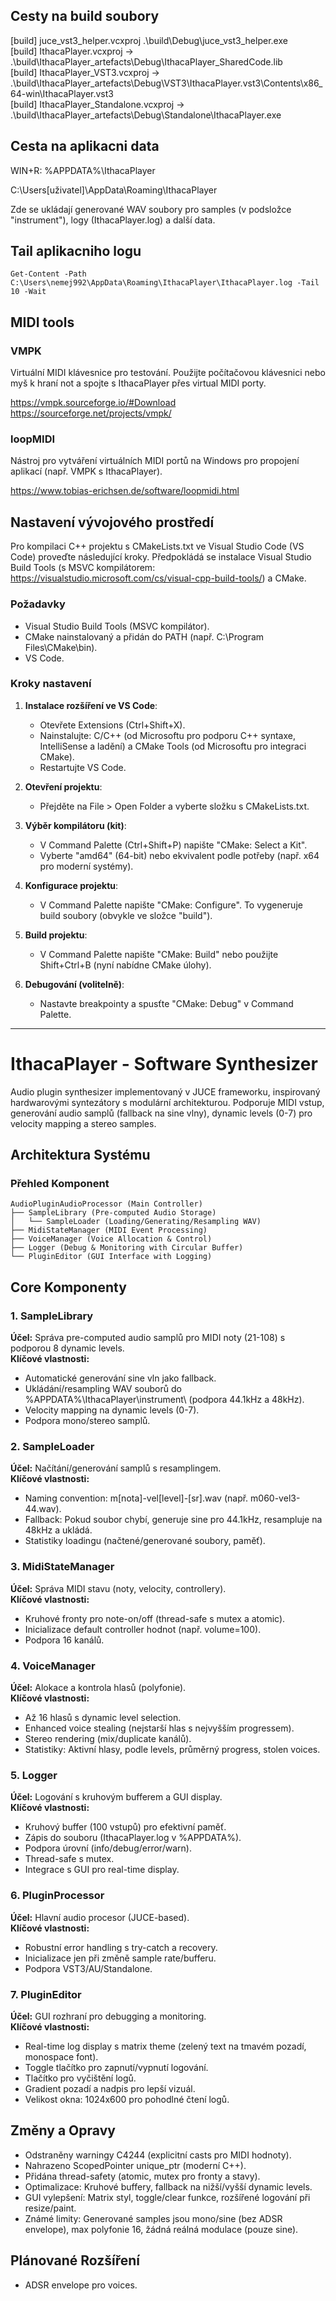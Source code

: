 ## Cesty na build soubory

[build]   juce_vst3_helper.vcxproj .\build\Debug\juce_vst3_helper.exe  
[build]   IthacaPlayer.vcxproj -> .\build\IthacaPlayer_artefacts\Debug\IthacaPlayer_SharedCode.lib  
[build]   IthacaPlayer_VST3.vcxproj -> .\build\IthacaPlayer_artefacts\Debug\VST3\IthacaPlayer.vst3\Contents\x86_64-win\IthacaPlayer.vst3  
[build]   IthacaPlayer_Standalone.vcxproj -> .\build\IthacaPlayer_artefacts\Debug\Standalone\IthacaPlayer.exe  

## Cesta na aplikacni data

WIN+R: %APPDATA%\IthacaPlayer  

C:\Users\[uživatel]\AppData\Roaming\IthacaPlayer  

Zde se ukládají generované WAV soubory pro samples (v podsložce "instrument"), logy (IthacaPlayer.log) a další data.

## Tail aplikacniho logu

```
Get-Content -Path C:\Users\nemej992\AppData\Roaming\IthacaPlayer\IthacaPlayer.log -Tail 10 -Wait
```


## MIDI tools

### VMPK

Virtuální MIDI klávesnice pro testování. Použijte počítačovou klávesnici nebo myš k hraní not a spojte s IthacaPlayer přes virtual MIDI porty.  

https://vmpk.sourceforge.io/#Download  
https://sourceforge.net/projects/vmpk/  

### loopMIDI

Nástroj pro vytváření virtuálních MIDI portů na Windows pro propojení aplikací (např. VMPK s IthacaPlayer).  

https://www.tobias-erichsen.de/software/loopmidi.html  

## Nastavení vývojového prostředí

Pro kompilaci C++ projektu s CMakeLists.txt ve Visual Studio Code (VS Code) proveďte následující kroky. Předpokládá se instalace Visual Studio Build Tools (s MSVC kompilátorem: https://visualstudio.microsoft.com/cs/visual-cpp-build-tools/) a CMake.  

### Požadavky  
- Visual Studio Build Tools (MSVC kompilátor).  
- CMake nainstalovaný a přidán do PATH (např. C:\Program Files\CMake\bin).  
- VS Code.  

### Kroky nastavení  
1. **Instalace rozšíření ve VS Code**:  
   - Otevřete Extensions (Ctrl+Shift+X).  
   - Nainstalujte: C/C++ (od Microsoftu pro podporu C++ syntaxe, IntelliSense a ladění) a CMake Tools (od Microsoftu pro integraci CMake).  
   - Restartujte VS Code.  

2. **Otevření projektu**:  
   - Přejděte na File > Open Folder a vyberte složku s CMakeLists.txt.  

3. **Výběr kompilátoru (kit)**:  
   - V Command Palette (Ctrl+Shift+P) napište "CMake: Select a Kit".  
   - Vyberte "amd64" (64-bit) nebo ekvivalent podle potřeby (např. x64 pro moderní systémy).  

4. **Konfigurace projektu**:  
   - V Command Palette napište "CMake: Configure". To vygeneruje build soubory (obvykle ve složce "build").  

5. **Build projektu**:  
   - V Command Palette napište "CMake: Build" nebo použijte Shift+Ctrl+B (nyní nabídne CMake úlohy).  

6. **Debugování (volitelně)**:  
   - Nastavte breakpointy a spusťte "CMake: Debug" v Command Palette.  

---  

# IthacaPlayer - Software Synthesizer  

Audio plugin synthesizer implementovaný v JUCE frameworku, inspirovaný hardwarovými syntezátory s modulární architekturou. Podporuje MIDI vstup, generování audio samplů (fallback na sine vlny), dynamic levels (0-7) pro velocity mapping a stereo samples.  

## Architektura Systému  

### Přehled Komponent  

```
AudioPluginAudioProcessor (Main Controller)
├── SampleLibrary (Pre-computed Audio Storage)
│   └── SampleLoader (Loading/Generating/Resampling WAV)
├── MidiStateManager (MIDI Event Processing)
├── VoiceManager (Voice Allocation & Control)
├── Logger (Debug & Monitoring with Circular Buffer)
└── PluginEditor (GUI Interface with Logging)
```


## Core Komponenty  

### 1. SampleLibrary  
**Účel:** Správa pre-computed audio samplů pro MIDI noty (21-108) s podporou 8 dynamic levels.  
**Klíčové vlastnosti:**  
- Automatické generování sine vln jako fallback.  
- Ukládání/resampling WAV souborů do %APPDATA%\IthacaPlayer\instrument\ (podpora 44.1kHz a 48kHz).  
- Velocity mapping na dynamic levels (0-7).  
- Podpora mono/stereo samplů.  

### 2. SampleLoader  
**Účel:** Načítání/generování samplů s resamplingem.  
**Klíčové vlastnosti:**  
- Naming convention: m[nota]-vel[level]-[sr].wav (např. m060-vel3-44.wav).  
- Fallback: Pokud soubor chybí, generuje sine pro 44.1kHz, resampluje na 48kHz a ukládá.  
- Statistiky loadingu (načtené/generované soubory, paměť).  

### 3. MidiStateManager  
**Účel:** Správa MIDI stavu (noty, velocity, controllery).  
**Klíčové vlastnosti:**  
- Kruhové fronty pro note-on/off (thread-safe s mutex a atomic).  
- Inicializace default controller hodnot (např. volume=100).  
- Podpora 16 kanálů.  

### 4. VoiceManager  
**Účel:** Alokace a kontrola hlasů (polyfonie).  
**Klíčové vlastnosti:**  
- Až 16 hlasů s dynamic level selection.  
- Enhanced voice stealing (nejstarší hlas s nejvyšším progressem).  
- Stereo rendering (mix/duplicate kanálů).  
- Statistiky: Aktivní hlasy, podle levels, průměrný progress, stolen voices.  

### 5. Logger  
**Účel:** Logování s kruhovým bufferem a GUI display.  
**Klíčové vlastnosti:**  
- Kruhový buffer (100 vstupů) pro efektivní paměť.  
- Zápis do souboru (IthacaPlayer.log v %APPDATA%).  
- Podpora úrovní (info/debug/error/warn).  
- Thread-safe s mutex.  
- Integrace s GUI pro real-time display.  

### 6. PluginProcessor  
**Účel:** Hlavní audio procesor (JUCE-based).  
**Klíčové vlastnosti:**  
- Robustní error handling s try-catch a recovery.  
- Inicializace jen při změně sample rate/bufferu.  
- Podpora VST3/AU/Standalone.  

### 7. PluginEditor  
**Účel:** GUI rozhraní pro debugging a monitoring.  
**Klíčové vlastnosti:**  
- Real-time log display s matrix theme (zelený text na tmavém pozadí, monospace font).  
- Toggle tlačítko pro zapnutí/vypnutí logování.  
- Tlačítko pro vyčištění logů.  
- Gradient pozadí a nadpis pro lepší vizuál.  
- Velikost okna: 1024x600 pro pohodlné čtení logů.  

## Změny a Opravy  
- Odstraněny warningy C4244 (explicitní casts pro MIDI hodnoty).  
- Nahrazeno ScopedPointer unique_ptr (moderní C++).  
- Přidána thread-safety (atomic, mutex pro fronty a stavy).  
- Optimalizace: Kruhové buffery, fallback na nižší/vyšší dynamic levels.  
- GUI vylepšení: Matrix styl, toggle/clear funkce, rozšířené logování při resize/paint.  
- Známé limity: Generované samples jsou mono/sine (bez ADSR envelope), max polyfonie 16, žádná reálná modulace (pouze sine).  

## Plánované Rozšíření  
- ADSR envelope pro voices.  
